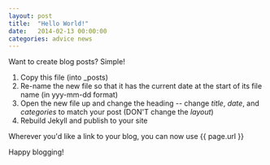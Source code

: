 ```yaml
---
layout: post
title:  "Hello World!"
date:   2014-02-13 00:00:00
categories: advice news
---
```


Want to create blog posts? Simple!

<ol>

<li>
Copy this file (into _posts)
</li>

<li>
Re-name the new file so that it has the current date at the start of its file name (in yyy-mm-dd format)
</li>

<li>
Open the new file up and change the heading -- change <em>title</em>, <em>date</em>, and <em>categories</em> to match your post (DON'T change the <em>layout</em>)
</li>

<li>
Rebuild Jekyll and publish to your site
</li>

</ol>

Wherever you'd like a link to your blog, you can now use {{ page.url }}

Happy blogging!

